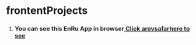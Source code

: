 # frontentProjects

1. <h3>You can see this  EnRu App in browser<a href='https://umbek.github.io/darskhona/englishTjAcademy/main/index.html'> Click arovsafarhere to see </a></h3>
